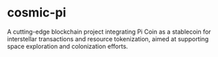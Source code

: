# cosmic-pi
A cutting-edge blockchain project integrating Pi Coin as a stablecoin for interstellar transactions and resource tokenization, aimed at supporting space exploration and colonization efforts.
